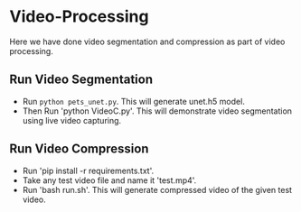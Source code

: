 # Video-Processing
Here we have done video segmentation and compression as part of video processing. 

## Run Video Segmentation
- Run `python pets_unet.py`. This will generate unet.h5 model.
- Then Run 'python VideoC.py'. This will demonstrate video segmentation using live video capturing.

## Run Video Compression
- Run 'pip install -r requirements.txt'.
- Take any test video file and name it 'test.mp4'.
- Run 'bash run.sh'. This will generate compressed video of the given test video.
